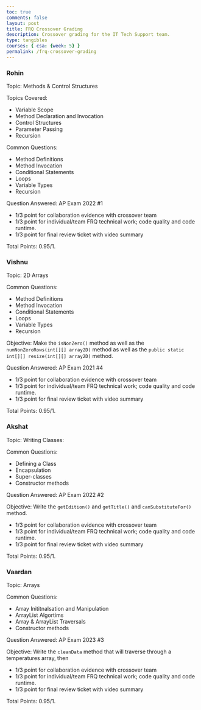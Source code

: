 ```yaml
---
toc: true
comments: false
layout: post
title: FRQ Crossover Grading
description: Crossover grading for the IT Tech Support team.
type: tangibles
courses: { csa: {week: 5} }
permalink: /frq-crossover-grading
---
```


### Rohin

Topic: Methods & Control Structures

Topics Covered:

- Variable Scope
- Method Declaration and Invocation
- Control Structures
- Parameter Passing
- Recursion

Common Questions: 

- Method Definitions
- Method Invocation
- Conditional Statements
- Loops
- Variable Types
- Recursion

Question Answered: AP Exam 2022 #1

 - 1/3 point for collaboration evidence with crossover team
 - 1/3 point for individual/team FRQ technical work; code quality and code runtime. 
 - 1/3 point for final review ticket with video summary

Total Points: 0.95/1.

### Vishnu

Topic: 2D Arrays

Common Questions: 

- Method Definitions
- Method Invocation
- Conditional Statements
- Loops
- Variable Types
- Recursion

Objective: Make the `isNonZero()` method as well as the `numNonZeroRows(int[][] array2D)` method as well as the `public static int[][] resize(int[][] array2D)` method.

Question Answered: AP Exam 2021 #4

 - 1/3 point for collaboration evidence with crossover team
 - 1/3 point for individual/team FRQ technical work; code quality and code runtime. 
 - 1/3 point for final review ticket with video summary

Total Points: 0.95/1.

### Akshat

Topic: Writing Classes:

Common Questions:

- Defining a Class
- Encapsulation
- Super-classes
- Constructor methods

Question Answered: AP Exam 2022 #2

Objective: Write the `getEdition()` and `getTitle()` and `canSubstituteFor()` method.

 - 1/3 point for collaboration evidence with crossover team
 - 1/3 point for individual/team FRQ technical work; code quality and code runtime. 
 - 1/3 point for final review ticket with video summary

Total Points: 0.95/1.

### Vaardan

Topic: Arrays

Common Questions:

- Array Inititnalsation and Manipulation
- ArrayList Algortims
- Array & ArrayList Traversals
- Constructor methods

Question Answered: AP Exam 2023 #3

Objective: Write the `cleanData` method that will traverse through a temperatures array, then

 - 1/3 point for collaboration evidence with crossover team
 - 1/3 point for individual/team FRQ technical work; code quality and code runtime. 
 - 1/3 point for final review ticket with video summary

Total Points: 0.95/1.